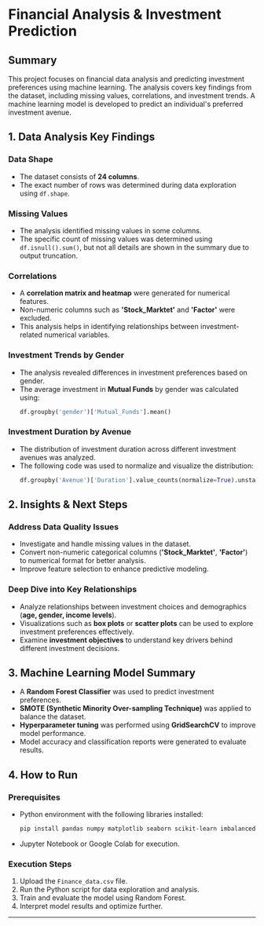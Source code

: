 # Financial Analysis & Investment Prediction

## Summary
This project focuses on financial data analysis and predicting investment preferences using machine learning. The analysis covers key findings from the dataset, including missing values, correlations, and investment trends. A machine learning model is developed to predict an individual's preferred investment avenue.

## 1. Data Analysis Key Findings
### Data Shape
- The dataset consists of **24 columns**.
- The exact number of rows was determined during data exploration using `df.shape`.

### Missing Values
- The analysis identified missing values in some columns.
- The specific count of missing values was determined using `df.isnull().sum()`, but not all details are shown in the summary due to output truncation.

### Correlations
- A **correlation matrix and heatmap** were generated for numerical features.
- Non-numeric columns such as **'Stock_Marktet'** and **'Factor'** were excluded.
- This analysis helps in identifying relationships between investment-related numerical variables.

### Investment Trends by Gender
- The analysis revealed differences in investment preferences based on gender.
- The average investment in **Mutual Funds** by gender was calculated using:
  ```python
  df.groupby('gender')['Mutual_Funds'].mean()
  ```

### Investment Duration by Avenue
- The distribution of investment duration across different investment avenues was analyzed.
- The following code was used to normalize and visualize the distribution:
  ```python
  df.groupby('Avenue')['Duration'].value_counts(normalize=True).unstack()
  ```

## 2. Insights & Next Steps
### Address Data Quality Issues
- Investigate and handle missing values in the dataset.
- Convert non-numeric categorical columns (**'Stock_Marktet'**, **'Factor'**) to numerical format for better analysis.
- Improve feature selection to enhance predictive modeling.

### Deep Dive into Key Relationships
- Analyze relationships between investment choices and demographics (**age, gender, income levels**).
- Visualizations such as **box plots** or **scatter plots** can be used to explore investment preferences effectively.
- Examine **investment objectives** to understand key drivers behind different investment decisions.

## 3. Machine Learning Model Summary
- A **Random Forest Classifier** was used to predict investment preferences.
- **SMOTE (Synthetic Minority Over-sampling Technique)** was applied to balance the dataset.
- **Hyperparameter tuning** was performed using **GridSearchCV** to improve model performance.
- Model accuracy and classification reports were generated to evaluate results.

## 4. How to Run
### Prerequisites
- Python environment with the following libraries installed:
  ```bash
  pip install pandas numpy matplotlib seaborn scikit-learn imbalanced-learn
  ```
- Jupyter Notebook or Google Colab for execution.

### Execution Steps
1. Upload the `Finance_data.csv` file.
2. Run the Python script for data exploration and analysis.
3. Train and evaluate the model using Random Forest.
4. Interpret model results and optimize further.

---


